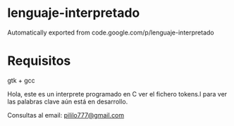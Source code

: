 # lenguaje-interpretado
Automatically exported from code.google.com/p/lenguaje-interpretado

 # Requisitos
 gtk +
 gcc
 



Hola, este es un interprete programado en C
ver el fichero tokens.l para ver las palabras clave
aún está en desarrollo.

Consultas al email: pililo777@gmail.com

